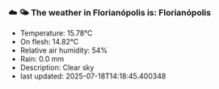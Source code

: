 ### ☁️ 🌤️  The weather in Florianópolis is: Florianópolis

- Temperature: 15.78°C
- On flesh: 14.82°C
- Relative air humidity: 54%
- Rain: 0.0 mm
- Description: Clear sky
- last updated: 2025-07-18T14:18:45.400348
